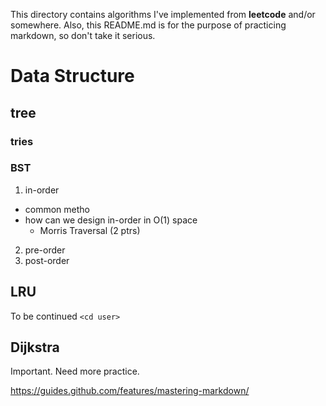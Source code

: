 This directory contains algorithms I've implemented from **leetcode** and/or somewhere.
Also, this README.md is for the purpose of practicing markdown, so don't take it serious.

# Data Structure
## tree
### tries
### BST
1. in-order
- common metho
- how can we design in-order in O(1) space
  - Morris Traversal (2 ptrs)

2. pre-order
3. post-order

## LRU
To be continued
`<cd user>`

## Dijkstra
Important.  Need more practice.

https://guides.github.com/features/mastering-markdown/